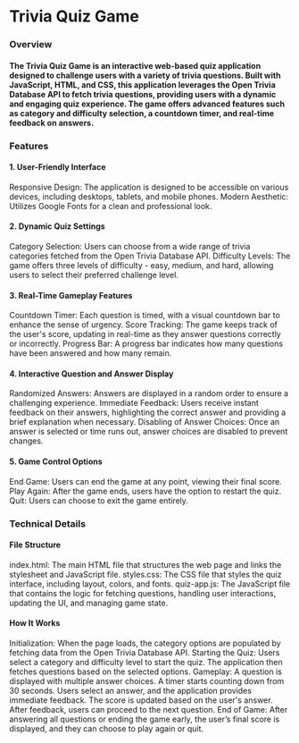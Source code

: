 <h1>Trivia Quiz Game</h1>
<h3>Overview</h3>
<h4>The Trivia Quiz Game is an interactive web-based quiz application designed to challenge users with a variety of trivia questions. Built with JavaScript, HTML, and CSS, this application leverages the Open Trivia Database API to fetch trivia questions, providing users with a dynamic and engaging quiz experience. The game offers advanced features such as category and difficulty selection, a countdown timer, and real-time feedback on answers.</h4>

<h3>Features</h3>

<h4>1. User-Friendly Interface</h4>
Responsive Design: The application is designed to be accessible on various devices, including desktops, tablets, and mobile phones.
Modern Aesthetic: Utilizes Google Fonts for a clean and professional look.
<h4>2. Dynamic Quiz Settings</h4>
Category Selection: Users can choose from a wide range of trivia categories fetched from the Open Trivia Database API.
Difficulty Levels: The game offers three levels of difficulty - easy, medium, and hard, allowing users to select their preferred challenge level.
<h4>3. Real-Time Gameplay Features</h4>
Countdown Timer: Each question is timed, with a visual countdown bar to enhance the sense of urgency.
Score Tracking: The game keeps track of the user's score, updating in real-time as they answer questions correctly or incorrectly.
Progress Bar: A progress bar indicates how many questions have been answered and how many remain.
<h4>4. Interactive Question and Answer Display</h4>
Randomized Answers: Answers are displayed in a random order to ensure a challenging experience.
Immediate Feedback: Users receive instant feedback on their answers, highlighting the correct answer and providing a brief explanation when necessary.
Disabling of Answer Choices: Once an answer is selected or time runs out, answer choices are disabled to prevent changes.
<h4>5. Game Control Options</h4>
End Game: Users can end the game at any point, viewing their final score.
Play Again: After the game ends, users have the option to restart the quiz.
Quit: Users can choose to exit the game entirely.
<h3>Technical Details</h3>
<h4>File Structure</h4>
index.html: The main HTML file that structures the web page and links the stylesheet and JavaScript file.
styles.css: The CSS file that styles the quiz interface, including layout, colors, and fonts.
quiz-app.js: The JavaScript file that contains the logic for fetching questions, handling user interactions, updating the UI, and managing game state.
<h4>How It Works</h4>
Initialization: When the page loads, the category options are populated by fetching data from the Open Trivia Database API.
Starting the Quiz: Users select a category and difficulty level to start the quiz. The application then fetches questions based on the selected options.
Gameplay:
A question is displayed with multiple answer choices.
A timer starts counting down from 30 seconds.
Users select an answer, and the application provides immediate feedback.
The score is updated based on the user's answer.
After feedback, users can proceed to the next question.
End of Game: After answering all questions or ending the game early, the user’s final score is displayed, and they can choose to play again or quit.

